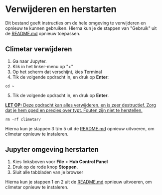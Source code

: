 # Verwijderen en herstarten
Dit bestand geeft instructies om de hele omgeving te verwijderen en opnieuw te kunnen gebruiken. Hierna kun je de stappen van "Gebruik" uit de [README.md](../README.md) opnieuw toepassen.


## Climetar verwijderen
1. Ga naar Jupyter.
2. Klik in het linker-menu op "+"
3. Op het scherm dat verschijnt, kies Terminal
4. Tik de volgende opdracht in, en druk op <b>Enter</b>:
```
cd ~
```
5. Tik de volgende opdracht in, en druk op <b>Enter</b>.

<u><b>LET OP:</b> Deze opdracht kan alles verwijderen, en is zeer destructief. Zorg dat je hem goed en precies over typt. Fouten zijn niet te herstellen.</u>

```
rm -rf climetar/
```

Hierna kun je stappen 3 t/m 5 uit de [README.md](../README.md) opnieuw uitvoeren, om climetar opnieuw te instaleren.

## Jupyter omgeving herstarten
1. Kies linksboven voor <b>File</b> > <b>Hub Control Panel</b>
2. Druk op de rode knop <b>Stoppen</b>.
3. Sluit alle tabbladen van je browser

Hierna kun je stappen 1 en 2 uit de [README.md](../README.md) opnieuw uitvoeren, om climetar opnieuw te instaleren.
